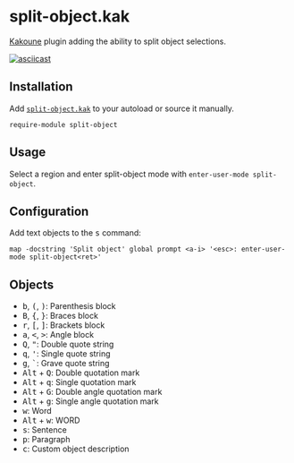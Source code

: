 # split-object.kak

[Kakoune] plugin adding the ability to split object selections.

[Kakoune]: https://kakoune.org

[![asciicast](https://asciinema.org/a/239870.svg)](https://asciinema.org/a/239870)

## Installation

Add [`split-object.kak`](rc/split-object.kak) to your autoload or source it manually.

``` kak
require-module split-object
```

## Usage

Select a region and enter split-object mode with `enter-user-mode split-object`.

## Configuration

Add text objects to the <kbd>s</kbd> command:

``` kak
map -docstring 'Split object' global prompt <a-i> '<esc>: enter-user-mode split-object<ret>'
```

## Objects

- <kbd>b</kbd>, <kbd>(</kbd>, <kbd>)</kbd>: Parenthesis block
- <kbd>B</kbd>, <kbd>{</kbd>, <kbd>}</kbd>: Braces block
- <kbd>r</kbd>, <kbd>[</kbd>, <kbd>]</kbd>: Brackets block
- <kbd>a</kbd>, <kbd>&lt;</kbd>, <kbd>&gt;</kbd>: Angle block
- <kbd>Q</kbd>, <kbd>"</kbd>: Double quote string
- <kbd>q</kbd>, <kbd>'</kbd>: Single quote string
- <kbd>g</kbd>, <kbd>`</kbd>: Grave quote string
- <kbd>Alt</kbd> + <kbd>Q</kbd>: Double quotation mark
- <kbd>Alt</kbd> + <kbd>q</kbd>: Single quotation mark
- <kbd>Alt</kbd> + <kbd>G</kbd>: Double angle quotation mark
- <kbd>Alt</kbd> + <kbd>g</kbd>: Single angle quotation mark
- <kbd>w</kbd>: Word
- <kbd>Alt</kbd> + <kbd>w</kbd>: WORD
- <kbd>s</kbd>: Sentence
- <kbd>p</kbd>: Paragraph
- <kbd>c</kbd>: Custom object description
